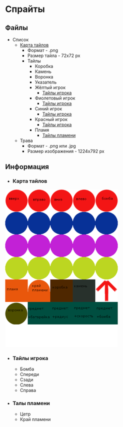# Спрайты

## Файлы
- Список
    - [Карта тайлов](#Карта-тайлов)
        - Формат - .png
        - Размер тайла - 72x72 px
        - Тайлы
            - Коробка
            - Камень
            - Воронка
            - Указатель
            - Жёлтый игрок
                - [Тайлы игрока](#Тайлы-игрока)
            - Фиолетовый игрок
                - [Тайлы игрока](#Тайлы-игрока)
            - Синий игрок
                - [Тайлы игрока](#Тайлы-игрока)
            - Красный игрок
                - [Тайлы игрока](#Тайлы-игрока)
            - Пламя
                - [Тайлы пламени](#Тайлы-пламени)
    - Трава
        - Формат - .png или .jpg
        - Размер изображения - 1224x792 px

## Информация

- ### Карта тайлов

![tilemap](../../assets/tilemap.png "Карта тайлов")

- ### Тайлы игрока
    - Бомба
    - Спереди
    - Сзади
    - Слева
    - Справа

- ### Талы пламени
    - Цетр
    - Край пламени